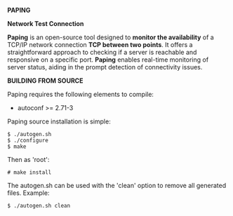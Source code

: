**PAPING**

**Network Test Connection**

**Paping** is an open-source tool designed to **monitor the availability** of a 
TCP/IP network connection **TCP between two points**. It offers a 
straightforward approach to checking if a server is reachable and responsive
on a specific port. **Paping** enables real-time monitoring of server status,
aiding in the prompt detection of connectivity issues.

**BUILDING FROM SOURCE**

Paping requires the following elements to compile:

  * autoconf >= 2.71-3 <br>

Paping source installation is simple:

    $ ./autogen.sh
    $ ./configure
    $ make

Then as 'root':

    # make install

The autogen.sh can be used with the 'clean' option to remove all
generated files. Example:

    $ ./autogen.sh clean
